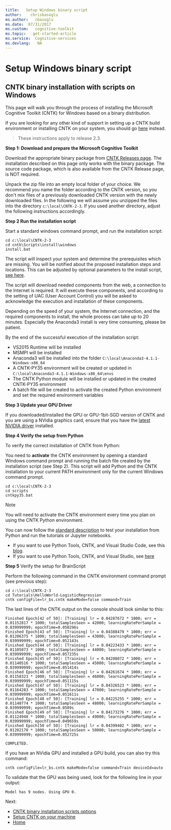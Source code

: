 ```yaml
---
title:   Setup Windows binary script
author:    chrisbasoglu
ms.author:   cbasoglu
ms.date:  07/31/2017
ms.custom:   cognitive-toolkit
ms.topic:   get-started-article
ms.service:  Cognitive-services
ms.devlang:   NA
---
```


# Setup Windows binary script

## CNTK binary installation with scripts on Windows

This page will walk you through the process of installing the Microsoft Cognitive Toolkit (CNTK) for Windows based on a binary distribution.

If you are looking for any other kind of support in setting up a CNTK build environment or installing CNTK on your system, you should go [here](./Setup-CNTK-on-your-machine.md) instead. 

> These instructions apply to release 2.3.

**Step 1: Download and prepare the Microsoft Cognitive Toolkit**

Download the appropriate binary package from [CNTK Releases page](https://github.com/Microsoft/CNTK/releases). The installation described on this page only works with the binary package. The source code package, which is also available from the CNTK Release page, is NOT required.

Unpack the zip file into an empty local folder of your choice. We recommend you name the folder according to the CNTK version, so you don't mix files of a previously downloaded CNTK version with the newly downloaded files. In the following we will assume you unzipped the files into the directory `c:\local\CNTK-2-3`. If you used another directory, adjust the following instructions accordingly.

**Step 2 Run the installation script**

Start a standard windows command prompt, and run the installation script:
```
cd c:\local\CNTK-2-3
cd cntk\Scripts\install\windows
install.bat
```

The script will inspect your system and determine the prerequisites which are missing. You will be notified about the proposed installation steps and locations. This can be adjusted by optional parameters to the install script, [see here](./Setup-Windows-Binary-Script-Options.md).

The script will download needed components from the web, a connection to the Internet is required. It will execute these components, and according to the setting of UAC (User Account Control) you will be asked to acknowledge the execution and installation of these components.

Depending on the speed of your system, the Internet connection, and the required components to install, the whole process can take up to 20 minutes. Especially the Anaconda3 install is very time consuming, please be patient.

By the end of the successful execution of the installation script:
 - VS2015 Runtime will be installed
 - MSMPI will be installed
 - Anaconda3 will be installed into the folder `C:\local\Anaconda3-4.1.1-Windows-x86_64`
 - A CNTK-PY35 environment will be created or updated in `C:\local\Anaconda3-4.1.1-Windows-x86_64\envs`
 - The CNTK Python module will be installed or updated in the created CNTK-PY35 environment
 - A batch file will be created to activate the created Python environment and set the required environment variables

**Step 3 Update your GPU Driver**

If you downloaded/installed the GPU or GPU-1bit-SGD version of CNTK and you are using a NVidia graphics card, ensure that you have the [latest NVIDIA driver](http://www.nvidia.com/drivers) installed.

**Step 4 Verify the setup from Python**

To verify the correct installation of CNTK from Python:

You need to **activate** the CNTK environment by opening a standard Windows command prompt and running the batch file created by the installation script (see Step 2). This script will add Python and the CNTK installation to your current PATH environment only for the current Windows command prompt.

```
cd c:\local\CNTK-2-3
cd scripts
cntkpy35.bat
```

> [!NOTE]
> You will need to activate the CNTK environment every time you plan on using the CNTK Python environment.

You can now follow the [standard description](./Setup-Test-Python.md) to test your installation from Python and run the tutorials or Jupyter notebooks.

- If you want to use Python Tools, CNTK, and Visual Studio Code, see this [blog](http://dacrook.com/cntk-vs-code-awesome/). 
- If you want to use Python Tools, CNTK, and Visual Studio, see [here](./Setup-CNTK-Python-Tools-For-Windows.md)   

**Step 5** Verify the setup for BrainScript

Perform the following command in the CNTK environment command prompt (see previous step):

```
cd c:\local\CNTK-2-3
cd Tutorials\HelloWorld-LogisticRegression
cntk configFile=lr_bs.cntk makeMode=false command=Train
```

The last lines of the CNTK output on the console should look similar to this:

```
Finished Epoch[42 of 50]: [Training] lr = 0.04287672 * 1000; err = 0.01152817 * 1000; totalSamplesSeen = 42000; learningRatePerSample = 0.039999999; epochTime=0.050296s
Finished Epoch[43 of 50]: [Training] lr = 0.04388479 * 1000; err = 0.01206375 * 1000; totalSamplesSeen = 43000; learningRatePerSample = 0.039999999; epochTime=0.052143s
Finished Epoch[44 of 50]: [Training] lr = 0.04223433 * 1000; err = 0.01105073 * 1000; totalSamplesSeen = 44000; learningRatePerSample = 0.039999999; epochTime=0.057235s
Finished Epoch[45 of 50]: [Training] lr = 0.04208072 * 1000; err = 0.01140516 * 1000; totalSamplesSeen = 45000; learningRatePerSample = 0.039999999; epochTime=0.051414s
Finished Epoch[46 of 50]: [Training] lr = 0.04261674 * 1000; err = 0.01158323 * 1000; totalSamplesSeen = 46000; learningRatePerSample = 0.039999999; epochTime=0.051115s
Finished Epoch[47 of 50]: [Training] lr = 0.04326523 * 1000; err = 0.01164283 * 1000; totalSamplesSeen = 47000; learningRatePerSample = 0.039999999; epochTime=0.051611s
Finished Epoch[48 of 50]: [Training] lr = 0.04225255 * 1000; err = 0.01148774 * 1000; totalSamplesSeen = 48000; learningRatePerSample = 0.039999999; epochTime=0.0509s
Finished Epoch[49 of 50]: [Training] lr = 0.04173276 * 1000; err = 0.01124948 * 1000; totalSamplesSeen = 49000; learningRatePerSample = 0.039999999; epochTime=0.049659s
Finished Epoch[50 of 50]: [Training] lr = 0.04399402 * 1000; err = 0.01202178 * 1000; totalSamplesSeen = 50000; learningRatePerSample = 0.039999999; epochTime=0.052725s

COMPLETED.
```

If you have an NVidia GPU and installed a GPU build, you can also try this command:

```
cntk configFile=lr_bs.cntk makeMode=false command=Train deviceId=auto
```

To validate that the GPU was being used, look for the following line in your output:

```
Model has 9 nodes. Using GPU 0.
```

Next:

- [CNTK binary installation scripts options](./Setup-Windows-Binary-Script-Options.md)
- [Setup CNTK on your machine](./Setup-CNTK-on-your-machine.md)
- [Home](./index.md)
